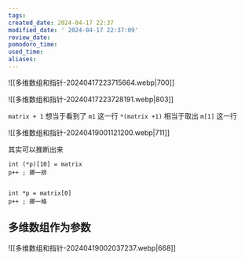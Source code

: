 ```yaml
---
tags: 
created_date: 2024-04-17 22:37
modified_date: ' 2024-04-17 22:37:09'
review_date: 
pomodoro_time: 
used_time: 
aliases:
---
```

![[多维数组和指针-20240417223715664.webp|700]]

![[多维数组和指针-20240417223728191.webp|803]]


`matrix + 1` 想当于看到了 `m1` 这一行
`*(matrix +1)` 相当于取出 `m[1]` 这一行 

![[多维数组和指针-20240419001121200.webp|711]]





其实可以推断出来 

	int (*p)[10] = matrix 
	p++ ; 挪一排
	

	int *p = matrix[0] 	
	p++ ; 挪一格
	
## 多维数组作为参数 

![[多维数组和指针-20240419002037237.webp|668]]

